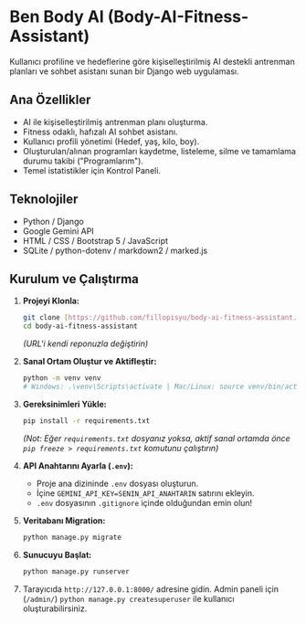 # Ben Body AI (Body-AI-Fitness-Assistant)

Kullanıcı profiline ve hedeflerine göre kişiselleştirilmiş AI destekli antrenman planları ve sohbet asistanı sunan bir Django web uygulaması.

## Ana Özellikler

* AI ile kişiselleştirilmiş antrenman planı oluşturma.
* Fitness odaklı, hafızalı AI sohbet asistanı.
* Kullanıcı profili yönetimi (Hedef, yaş, kilo, boy).
* Oluşturulan/alınan programları kaydetme, listeleme, silme ve tamamlama durumu takibi ("Programlarım").
* Temel istatistikler için Kontrol Paneli.

## Teknolojiler

* Python / Django
* Google Gemini API
* HTML / CSS / Bootstrap 5 / JavaScript
* SQLite / python-dotenv / markdown2 / marked.js

## Kurulum ve Çalıştırma

1.  **Projeyi Klonla:**
    ```bash
    git clone [https://github.com/fillopisyu/body-ai-fitness-assistant.git](https://github.com/fillopisyu/body-ai-fitness-assistant.git)
    cd body-ai-fitness-assistant
    ```
    *(URL'i kendi reponuzla değiştirin)*

2.  **Sanal Ortam Oluştur ve Aktifleştir:**
    ```bash
    python -m venv venv
    # Windows: .\venv\Scripts\activate | Mac/Linux: source venv/bin/activate
    ```

3.  **Gereksinimleri Yükle:**
    ```bash
    pip install -r requirements.txt
    ```
    *(Not: Eğer `requirements.txt` dosyanız yoksa, aktif sanal ortamda önce `pip freeze > requirements.txt` komutunu çalıştırın)*

4.  **API Anahtarını Ayarla (`.env`):**
    * Proje ana dizininde `.env` dosyası oluşturun.
    * İçine `GEMINI_API_KEY=SENIN_API_ANAHTARIN` satırını ekleyin.
    * `.env` dosyasının `.gitignore` içinde olduğundan emin olun!

5.  **Veritabanı Migration:**
    ```bash
    python manage.py migrate
    ```

6.  **Sunucuyu Başlat:**
    ```bash
    python manage.py runserver
    ```

7.  Tarayıcıda `http://127.0.0.1:8000/` adresine gidin. Admin paneli için (`/admin/`) `python manage.py createsuperuser` ile kullanıcı oluşturabilirsiniz.


